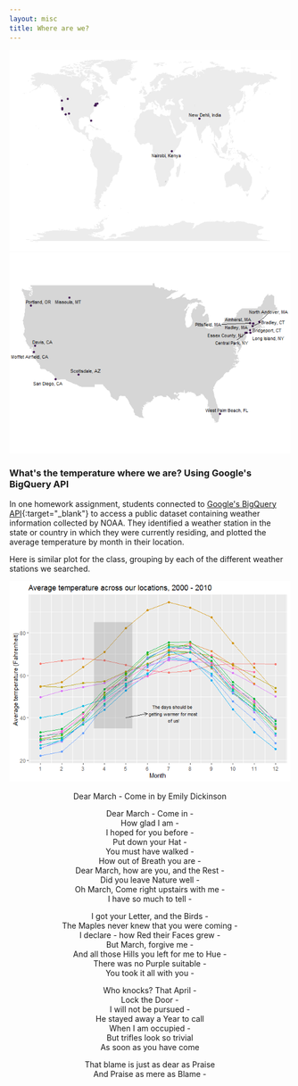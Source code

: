 ```yaml
---
layout: misc
title: Where are we?
---
```


![](where_files/figure-markdown_strict/unnamed-chunk-1-1.png)![](where_files/figure-markdown_strict/unnamed-chunk-1-2.png)

### What's the temperature where we are? Using Google's BigQuery API

In one homework assignment, students connected to [Google's BigQuery
API](https://cloud.google.com/bigquery/public-data "BigQuery Public Data"){:target="\_blank"}
to access a public dataset containing weather information collected by
NOAA. They identified a weather station in the state or country in which
they were currently residing, and plotted the average temperature by
month in their location.

Here is similar plot for the class, grouping by each of the different
weather stations we searched.

![](where_files/figure-markdown_strict/unnamed-chunk-2-1.png)

<center>
Dear March - Come in  
by Emily Dickinson

Dear March - Come in -  
How glad I am -  
I hoped for you before -  
Put down your Hat -  
You must have walked -  
How out of Breath you are -  
Dear March, how are you, and the Rest -  
Did you leave Nature well -  
Oh March, Come right upstairs with me -  
I have so much to tell -

I got your Letter, and the Birds -  
The Maples never knew that you were coming -  
I declare - how Red their Faces grew -  
But March, forgive me -  
And all those Hills you left for me to Hue -  
There was no Purple suitable -  
You took it all with you -

Who knocks? That April -  
Lock the Door -  
I will not be pursued -  
He stayed away a Year to call  
When I am occupied -  
But trifles look so trivial  
As soon as you have come

That blame is just as dear as Praise  
And Praise as mere as Blame - 
</center>
